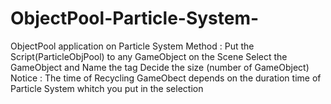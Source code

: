 # ObjectPool-Particle-System-
ObjectPool application on Particle System
Method : Put the Script(ParticleObjPool) to any GameObject on the Scene 
Select the GameObject and Name the tag
Decide the size (number of GameObject)
Notice : The time of Recycling GameObect depends on the duration time of Particle System whitch you put in the selection 
